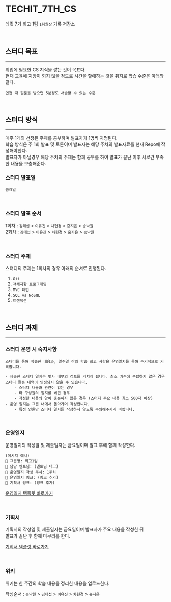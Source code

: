 TECHIT_7TH_CS
==============
테킷 7기 회고 1팀 `1취월장` 기록 저장소

<br>

## 스터디 목표
*******
취업에 필요한 CS 지식을 쌓는 것이 목표다.  
현재 교육에 지장이 되지 않을 정도로 시간을 할애하는 것을 취지로 학습 수준은 아래와 같다.  

`면접 때 질문을 받으면 5분정도 서술할 수 있는 수준`

<br>

## 스터디 방식
*******
매주 1개의 선정된 주제를 공부하며 발표자가 1명씩 지명된다.  
학습 방식은 주 1회 발표 및 토론이며 발표자는 해당 주차의 발표자료를 현재 Repo에 작성해야한다.   
발표자가 아닐경우 해당 주차의 주제는 함께 공부를 하여 발표가 끝난 이후 서로간 부족한 내용을 보충해준다.

### 스터디 발표일
`금요일`

<br>

### 스터디 발표 순서
1회차 : `김태섭` > `이유진` > `차현경` > `홍지은` > `송낙원`   
2회차 : `김태섭` > `이유진` > `차현경` > `홍지은` > `송낙원`

<br>

### 스터디 주제
스터디의 주제는 1회차의 경우 아래의 순서로 진행된다.
1. `Git`
2. `객체지향 프로그래밍`
3. `MVC 패턴`
4. `SQL vs NoSQL`
5. `트랜잭션`

<br>

## 스터디 과제
*******

### 스터디 운영 시 숙지사항
```
스터디를 통해 학습한 내용과, 일주일 간의 학습 회고 사항을 운영일지를 통해 주기적으로 기록합니다.

- 제출한 스터디 일지는 멋사 내부의 검토를 거치게 됩니다. 최소 기준에 부합하지 않은 경우 스터디 활동 내역이 인정되지 않을 수 있습니다.
    - 스터디 내용과 관련이 없는 경우
    - 타 구성원의 일지를 베낀 경우
    - 작성한 내용의 양이 충분하지 않은 경우 (스터디 주요 내용 최소 500자 이상)
- 운영 일지는 그룹 내에서 돌아가며 작성합니다.
    - 특정 인원만 스터디 일지를 작성하지 않도록 주의해주시기 바랍니다.
```

<br>

### 운영일지
운영일지의 작성일 및 제출일자는 금요일이며 발표 후에 함께 작성한다.

```
(메시지 예시) 
📌 그룹명: 회고1팀
📌 담당 멘토님: (멘토님 태그)
📌 운영일지 작성 주차: 1주차
📌 운영일지 링크: (링크 추가)
📌 기획서 링크: (링크 추가)
```

[운영일지 템플릿 바로가기](https://likelion.notion.site/3df4f6b01f46408b848afde758675b85)


<br>

### 기획서
기획서의 작성일 및 제출일자는 금요일이며 발표자가 주요 내용을 작성한 뒤  
발표가 끝난 후 함께 마무리를 한다.

[기획서 템플릿 바로가기](https://likelion.notion.site/3df4f6b01f46408b848afde758675b85)

<br>

### 위키
위키는 한 주간의 학습 내용을 정리한 내용을 업로드한다.  

작성순서 : `송낙원` > `김태섭` > `이유진` > `차현경` > `홍지은`

<br>
